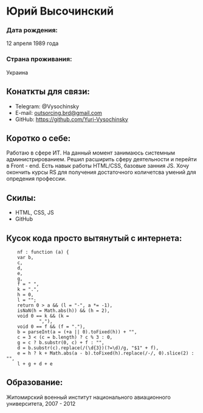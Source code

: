 # Юрий Высочинский

### Дата рождения: 
12 апреля 1989 года

### Страна проживания: 
Украина

## Конаткты для связи:
* Telegram: @Vysochinsky
* E-mail: outsorcing.brd@gmail.com
* GitHub: https://github.com/Yuri-Vysochinsky

## Коротко о себе:
Работаю в сфере ИТ. На данный момент занимаюсь системным администрированием. Решил расширить сферу деятельности и перейти в Front - end. Есть навык работы HTML/CSS, базовые занния JS. Хочу окончить курсы RS для получения достаточного количетсва умений для опредения профессии. 

## Скилы: 
* HTML, CSS, JS
* GitHub 
## Кусок кода просто вытянутый с интернета:
```
    nf : function (a) {
    var b,
    c,
    d,
    e,
    g,
    f = " ",
    k = ".",
    h = 0,
    l = "";
    return 0 > a && (l = "-", a *= -1),
    isNaN(h = Math.abs(h)) && (h = 2),
    void 0 == k && (k =
            ","),
    void 0 == f && (f = "."),
    b = parseInt(a = (+a || 0).toFixed(h)) + "",
    c = 3 < (c = b.length) ? c % 3 : 0,
    g = c ? b.substr(0, c) + f : "",
    d = b.substr(c).replace(/(\d{3})(?=\d)/g, "$1" + f),
    e = h ? k + Math.abs(a - b).toFixed(h).replace(/-/, 0).slice(2) : "",
    l + g + d + e
```

## Образование:
Житомирский военный институт национального авиационного университета, 2007 - 2012
